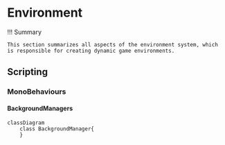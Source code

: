 # Environment

!!! Summary

    This section summarizes all aspects of the environment system, which is responsible for creating dynamic game environments.

## Scripting

### MonoBehaviours

#### BackgroundManagers

``` mermaid
classDiagram
    class BackgroundManager{
    }
```